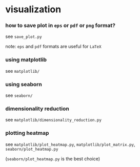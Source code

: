# visualization

### how to save plot in `eps` or `pdf` or `png` format?
see `save_plot.py`

note: `eps` and `pdf` formats are useful for `LaTeX`

### using matplotlib

see `matplotlib/`

### using seaborn

see `seaborn/`

### dimensionality reduction

see `matplotlib/dimensionality_reduction.py`

### plotting heatmap

see `matplotlib/plot_heatmap.py`, `matplotlib/plot_matrix.py`, `seaborn/plot_heatmap.py`

(`seaborn/plot_heatmap.py` is the best choice)
